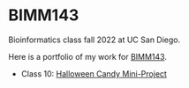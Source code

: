 # BIMM143
Bioinformatics class fall 2022 at UC San Diego. 

Here is a portfolio of my work for [BIMM143](https://bioboot.github.io/bimm143_F22/).

- Class 10: [Halloween Candy Mini-Project]()

